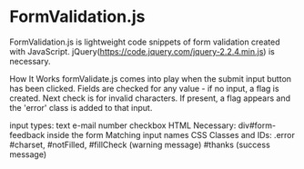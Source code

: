 # FormValidation.js
FormValidation.js is lightweight code snippets of form validation created with JavaScript. jQuery(https://code.jquery.com/jquery-2.2.4.min.js) is necessary.

How It Works
formValidate.js comes into play when the submit input button has been clicked. Fields are checked for any value - if no input, a flag is created. Next check is for invalid characters. If present, a flag appears and the 'error' class is added to that input.

input types:
	text
	e-mail
	number
	checkbox
HTML Necessary:
	div#form-feedback inside the form
	Matching input names
CSS Classes and IDs:
	.error
	#charset, #notFilled, #fillCheck 		(warning message)
	#thanks						(success message)
